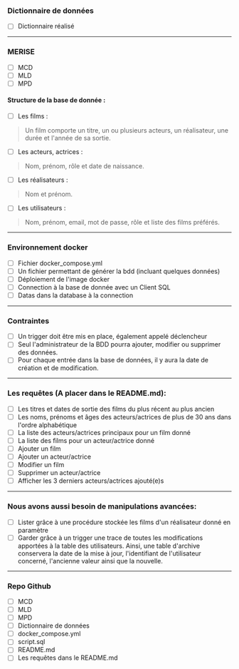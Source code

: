 ### Dictionnaire de données

- [ ] Dictionnaire réalisé

---

### MERISE

- [ ] MCD
- [ ] MLD
- [ ] MPD

#### Structure de la base de donnée :

- [ ] Les films :

> Un film comporte un titre, un ou plusieurs acteurs, un réalisateur, une durée et l'année de sa sortie.

- [ ] Les acteurs, actrices :

> Nom, prénom, rôle et date de naissance.

- [ ] Les réalisateurs :

> Nom et prénom.

- [ ] Les utilisateurs :

> Nom, prénom, email, mot de passe, rôle et liste des films préférés.

---

### Environnement docker

- [ ] Fichier docker_compose.yml
- [ ] Un fichier permettant de générer la bdd (incluant quelques données)
- [ ] Déploiement de l'image docker
- [ ] Connection à la base de donnée avec un Client SQL
- [ ] Datas dans la database à la connection

---

### Contraintes

- [ ] Un trigger doit être mis en place, également appelé déclencheur
- [ ] Seul l'administrateur de la BDD pourra ajouter, modifier ou supprimer des données.
- [ ] Pour chaque entrée dans la base de données, il y aura la date de création et de modification.

---

### Les requêtes (A placer dans le README.md):

- [ ] Les titres et dates de sortie des films du plus récent au plus ancien
- [ ] Les noms, prénoms et âges des acteurs/actrices de plus de 30 ans dans l'ordre alphabétique
- [ ] La liste des acteurs/actrices principaux pour un film donné
- [ ] La liste des films pour un acteur/actrice donné
- [ ] Ajouter un film
- [ ] Ajouter un acteur/actrice
- [ ] Modifier un film
- [ ] Supprimer un acteur/actrice
- [ ] Afficher les 3 derniers acteurs/actrices ajouté(e)s

---

### Nous avons aussi besoin de manipulations avancées:

- [ ] Lister grâce à une procédure stockée les films d'un réalisateur donné en paramètre
- [ ] Garder grâce à un trigger une trace de toutes les modifications apportées à la table des utilisateurs. Ainsi, une table d'archive conservera la date de la mise à jour, l'identifiant de l'utilisateur concerné, l'ancienne valeur ainsi que la nouvelle.

---

### Repo Github

- [ ] MCD
- [ ] MLD
- [ ] MPD
- [ ] Dictionnaire de données
- [ ] docker_compose.yml
- [ ] script.sql
- [ ] README.md
- [ ] Les requêtes dans le README.md
